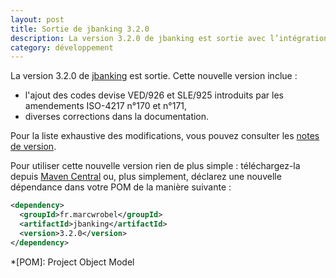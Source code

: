 ```yaml
---
layout: post
title: Sortie de jbanking 3.2.0
description: La version 3.2.0 de jbanking est sortie avec l’intégration des amendements ISO 4217 n°170 et n°171 et diverses corrections dans la documentation. 
category: développement
---
```


La version 3.2.0 de [jbanking](https://github.com/marcwrobel/jbanking) est sortie. Cette nouvelle version inclue :

- l'ajout des codes devise VED/926 et SLE/925 introduits par les amendements ISO-4217 n°170 et n°171,
- diverses corrections dans la documentation.

Pour la liste exhaustive des modifications, vous pouvez consulter les
[notes de version](https://github.com/marcwrobel/jbanking/releases/tag/v3.2.0).

Pour utiliser cette nouvelle version rien de plus simple : téléchargez-la
depuis [Maven Central](https://search.maven.org/artifact/fr.marcwrobel/jbanking/3.2.0/jar) ou, plus simplement, déclarez
une nouvelle dépendance dans votre POM de la manière suivante :

```xml
<dependency>
  <groupId>fr.marcwrobel</groupId>
  <artifactId>jbanking</artifactId>
  <version>3.2.0</version>
</dependency>
```

<!-- prettier-ignore-start -->
*[POM]: Project Object Model
<!-- prettier-ignore-end -->

